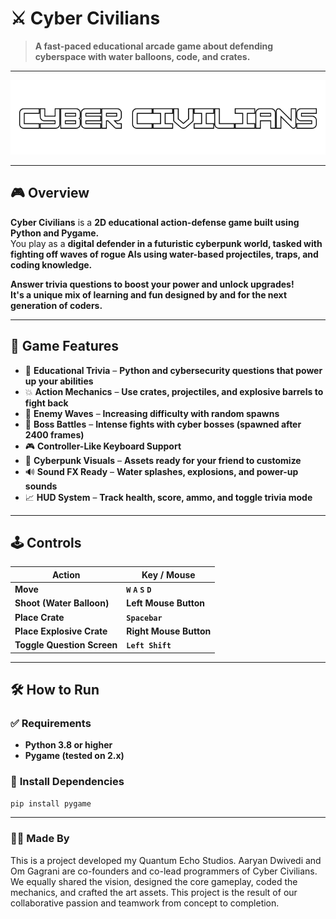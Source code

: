 # ⚔️ **Cyber Civilians**

> **A fast-paced educational arcade game about defending cyberspace with water balloons, code, and crates.**

---

![Cyber Civilians Banner](assets/Title.png)  

---

## 🎮 **Overview**

**Cyber Civilians** is a **2D educational action-defense game built using Python and Pygame.**  
You play as a **digital defender in a futuristic cyberpunk world, tasked with fighting off waves of rogue AIs using water-based projectiles, traps, and coding knowledge.**  

**Answer trivia questions to boost your power and unlock upgrades!**  
**It's a unique mix of learning and fun designed by and for the next generation of coders.**

---

## 🧩 **Game Features**

- 🧠 **Educational Trivia** – **Python and cybersecurity questions that power up your abilities**  
- 💥 **Action Mechanics** – **Use crates, projectiles, and explosive barrels to fight back**  
- 👾 **Enemy Waves** – **Increasing difficulty with random spawns**  
- 🦾 **Boss Battles** – **Intense fights with cyber bosses (spawned after 2400 frames)**  
- 🎮 **Controller-Like Keyboard Support**  
- 🎨 **Cyberpunk Visuals** – **Assets ready for your friend to customize**  
- 🔊 **Sound FX Ready** – **Water splashes, explosions, and power-up sounds**  
- 📈 **HUD System** – **Track health, score, ammo, and toggle trivia mode**  

---

## 🕹️ **Controls**

| **Action**                  | **Key / Mouse**           |
|----------------------------|--------------------------|
| **Move**                   | **`W` `A` `S` `D`**      |
| **Shoot (Water Balloon)**  | **Left Mouse Button**     |
| **Place Crate**            | **`Spacebar`**           |
| **Place Explosive Crate**  | **Right Mouse Button**    |
| **Toggle Question Screen** | **`Left Shift`**         |
---
## 🛠️ **How to Run**

### ✅ **Requirements**

- **Python 3.8 or higher**  
- **Pygame (tested on 2.x)**  

### 🔧 **Install Dependencies**
```bash
pip install pygame
```
---

### 👨‍💻 **Made By**
This is a project developed my Quantum Echo Studios. Aaryan Dwivedi and Om Gagrani are co-founders and co-lead programmers of Cyber Civilians.
We equally shared the vision, designed the core gameplay, coded the mechanics, and crafted the art assets.
This project is the result of our collaborative passion and teamwork from concept to completion.